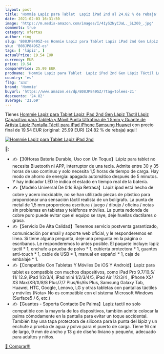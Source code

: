 ```yaml
---
layout: post
title: 'Hommie Lapiz para Tablet  Lapiz iPad 2nd al 24.82 % de rebaja'
date: 2021-02-03 16:31:50
image: 'https://m.media-amazon.com/images/I/41yS2NyCJaL._SL200_.jpg'
comments: true
category: ofertas
author: ring
slug: 'B08JP849SZ-es Hommie Lapiz para Tablet Lapiz iPad 2nd Gen Lápiz Táctil...'
sku: 'B08JP849SZ-es'
tags: [ 'lápiz', ]
actualPrice: 19.54 EUR
currency: EUR
price: 19.54
comparePrice: 25.99 EUR
prodname: 'Hommie Lapiz para Tablet  Lapiz iPad 2nd Gen Lápiz Táctil Lápiz Capacitivo para Tableta y Móvil  Punta Ultrafina de 1 5mm y Guante de Artista  Lápiz Pantalla Táctil para iPad  iPhone  Samsung  Huawei'
country: 'es'
flag: '🇪🇸'
brand: 'Hommie'
buyurl: 'https://www.amazon.es/dp/B08JP849SZ/?tag=tolees-21'
descuento: '24.82'
average: '21.69'
---
```


Tienes [Hommie Lapiz para Tablet  Lapiz iPad 2nd Gen Lápiz Táctil Lápiz Capacitivo para Tableta y Móvil  Punta Ultrafina de 1 5mm y Guante de Artista  Lápiz Pantalla Táctil para iPad  iPhone  Samsung  Huawei](https://www.amazon.es/dp/B08JP849SZ/?tag=tolees-21) con precio final de  19.54 EUR (original: 25.99 EUR) (24.82 %  de rebaja) aqui!

[![Hommie Lapiz para Tablet  Lapiz iPad 2nd](https://m.media-amazon.com/images/I/41yS2NyCJaL._SL200_.jpg)](https://www.amazon.es/dp/B08JP849SZ/?tag=tolees-21)

🔎:

- ✍【30Horas Batería Durable, Uso con Un Toque】Lápiz para tablet no necesita Bluetooth ni APP, interruptor de una tecla. Admite entre 30 y 35 horas de uso continuo y solo necesita 1,5 horas de tiempo de carga. Hay modo de ahorro de energía: apagado automático después de 5 minutos. Y hay indicador LED le indica el estado en tiempo real de la batería.
- ✍【Modelo Universal De 0.1s Baja Retrasa】Lapiz ipad está hecho de cobre y acero inoxidable, no se han utilizado piezas de plástico para proporcionar una sensación táctil realista de un bolígrafo. La punta de metal de 1,5 mm proporciona escritura / juego / dibujo / oficina / notas sin problemas en tabletas y teléfonos móviles. La punta redonda de cobre puro puede evitar que el equipo se raye, deje huellas dactilares o grasa.
- ✍【Servicio De Alta Calidad】Tenemos servicio postventa garantizado, comunicación por email y soporte web oficial, y le responderemos en línea. Si tiene alguna pregunta, deje una pregunta en la página o escríbanos. Le responderemos lo antes posible. El paquete incluye: lapiz tactil * 1, enchufe a prueba de polvo * 1, cubierta protectora * 1, guantes anti-touch * 1, cable de USB * 1, manual en español * 1, caja de embalaje * 1.
- ✍【Compatible Con Tabletas Y Móviles De iOS Y Android】Lapiz para tablet es compatible con muchos dispositivos, como iPad Pro 9.7/10.5/ 11/ 12.9, iPad 1/2/3/4, iPad mini 1/2/3/4/5, iPad Air 1/2/3/4 , IPhone XS/ XS Max/XR/X/8/8 Plus/7/7 Plus/6s/6s Plus, Samsung Galaxy Tab, Huawei, HTC, Google, Lenovo, LG y otras tabletas con pantallas táctiles y móviles (Nota> No es compatible con el sistema Microsoft Windows (Surface5 / 6, etc.)
- ✍【Guantes - Soporta Contacto De Palma】Lapiz tactil no solo compatible con la mayoría de los dispositivos, también admite colocar la palma cómodamente en la pantalla para evitar un toque accidental. También hay una tapa protectora de silicona para la punta del lápiz y un enchufe a prueba de agua y polvo para el puerto de carga. Tiene 16 cm de largo, 9 mm de ancho y 13 g de diseño liviano y pequeño, adecuado para adultos y niños.

[🛒 Comprar!!!](https://www.amazon.es/dp/B08JP849SZ/?tag=tolees-21)
